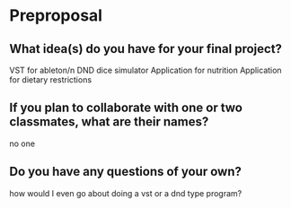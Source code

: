 # Preproposal

## What idea(s) do you have for your final project?

VST for ableton/n
DND dice simulator
Application for nutrition
Application for dietary restrictions

## If you plan to collaborate with one or two classmates, what are their names?

no one

## Do you have any questions of your own?

how would I even go about doing a vst or a dnd type program?
